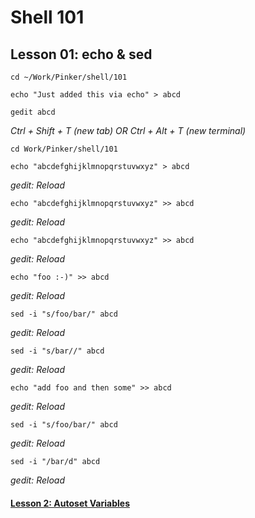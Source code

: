 # Shell 101
## Lesson 01: echo & sed

`cd ~/Work/Pinker/shell/101`

`echo "Just added this via echo" > abcd`

`gedit abcd`

*Ctrl + Shift + T (new tab) OR Ctrl + Alt + T (new terminal)*

`cd Work/Pinker/shell/101`

`echo "abcdefghijklmnopqrstuvwxyz" > abcd`

*gedit: Reload*

`echo "abcdefghijklmnopqrstuvwxyz" >> abcd`

*gedit: Reload*

`echo "abcdefghijklmnopqrstuvwxyz" >> abcd`

*gedit: Reload*

`echo "foo :-)" >> abcd`

*gedit: Reload*

`sed -i "s/foo/bar/" abcd`

*gedit: Reload*

`sed -i "s/bar//" abcd`

*gedit: Reload*

`echo "add foo and then some" >> abcd`

*gedit: Reload*

`sed -i "s/foo/bar/" abcd`

*gedit: Reload*

`sed -i "/bar/d" abcd`

*gedit: Reload*

#### [Lesson 2: Autoset Variables](https://github.com/inkVerb/pinker/blob/master/101-shell/Lesson-02.md)
